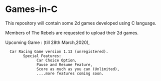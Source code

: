 # Games-in-C
This repository will contain some 2d games developed using C language.

Members of The Rebels are requested to upload their 2d games.

Upcoming Game : (till 28th March,2020),

      Car Racing Game version 1.13 (unregistered).
            Special Features:
                  Car Choice Option,
                  Pause and Resume Feature,
                  Score as much as you can (Unlimited),
                  ....more features coming soon.
